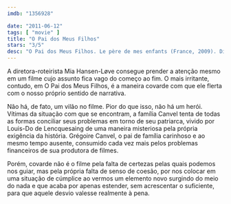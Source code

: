 ```yaml
---
imdb: "1356928"

date: "2011-06-12"
tags: [ "movie" ]
title: "O Pai dos Meus Filhos"
stars: "3/5"
desc: "O Pai dos Meus Filhos. Le père de mes enfants (France, 2009). Dirigido por Mia Hansen-Løve. Escrito por Mia Hansen-Løve. Com Louis-Do de Lencquesaing, Chiara Caselli, Alice de Lencquesaing, Alice Gautier, Manelle Driss, Eric Elmosnino, Sandrine Dumas, Dominique Frot, Antoine Mathieu."
---
```

A diretora-roteirista Mia Hansen-Løve consegue prender a atenção mesmo em um filme cujo assunto fica vago do começo ao fim. O mais irritante, contudo, em O Pai dos Meus Filhos, é a maneira covarde com que ele flerta com o nosso próprio sentido de narrativa.

Não há, de fato, um vilão no filme. Pior do que isso, não há um herói. Vítimas da situação com que se encontram, a família Canvel tenta de todas as formas conciliar seus problemas em torno de seu patriarca, vivido por Louis-Do de Lencquesaing de uma maneira misteriosa pela própria exigência da história. Grégoire Canvel, o pai de família carinhoso e ao mesmo tempo ausente, consumido cada vez mais pelos problemas financeiros de sua produtora de filmes.

Porém, covarde não é o filme pela falta de certezas pelas quais podemos nos guiar, mas pela própria falta de senso de coesão, por nos colocar em uma situação de cúmplice ao vermos um elemento novo surgindo do meio do nada e que acaba por apenas estender, sem acrescentar o suficiente, para que aquele desvio valesse realmente à pena.
